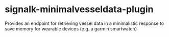 # signalk-minimalvesseldata-plugin
Provides an endpoint for retrieving vessel data in a minimalistic response to save memory for wearable devices (e.g. a garmin smartwatch)
